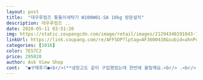 ```yaml
---
layout: post 
title:  "대우루컴즈 통돌이세탁기 W100W01-SA 10kg 방문설치" 
description: 대우루컴즈 ..
date: 2020-05-11 03:51:20 
img: https://static.coupangcdn.com/image/retail/images/21294340191043-7727bdea-15bc-4aac-b894-5da4520e8667.jpg 
linkUrl: https://link.coupang.com/re/AFFSDP?lptag=AF3600438&subid=ahnPublicAsk&pageKey=1258038783&itemId=2258925946&vendorItemId=5508461085&traceid=V0-113-60189537e713c306 
categories: [1016] 
color: 7E57C2 
price: 295820 
author: Ask View Shop 
cont:  "●구매후기●<br/>(**냉장고도 같이 구입했었는데 한번에 올릴께요.<br/> .<br/> **)<br/>(세탁기 후기)<br/>(처음에 고장난 줄 알았습니다.<br/>)<br/>10키로가 차렵이불 정도까지 세탁이.<br/>좋을것 같아서 구입햇어요<br/>5/6일에 도착 예정중이던 제품이 7일에 도착한 부분은 너무 아쉽습니다.<br/><br/>6키로살까 고민햇는데<br/>거의 45도 각도로 보이기 때문에 그것을 감안하고 수평을 맞춰야 합니다.<br/><br/>게다가 1등급이라서 10프로 리베이트 받을 생각이구요<br/>그래서 불림을 따로 할 필요는 없을 것 같고 뺄래도 덜 상하고 소음도 적습니다.<br/><br/>기능은 필요한 것 위주로 심플하게 구성되어 좋고<br/>대우루컴즈250리터 콤비냉장고도 같이 구입햇어요<br/>뚜껑을 열어 놓으면 전원이 켜지지 않습니다.<br/> 고장난 줄 알고 놀랐다는... <br/><br/>만족합니다.<br/><br/>문이 열려서 빨래 추가로 중간에 넣을 수 있는 장점이 있어요<br/>문짝 방향 바꿀수 있는건 아주 만족.<br/>합니다<br/>번창하세요<br/>사이즈가 인테리어에 딱이라 좋고<br/>새 세탁기라 세탁 잘 되고 탈수 좋습니다.<br/><br/>설치 기사님 미리 연락주고 방문해주셨고,<br/>설치기사님이 엘리베이터도 없는 5층까지 오시느라 정말 고생하셨어요.<br/><br/>세탁 중 열었을 때 전원이 차단되지만 다시 닫으면 진행되던 세탁으로 돌아갑니다.<br/><br/>세탁망에 넣던가 울 세제를 써서 조정하고 있습니다.<br/><br/>세탁시간 내내 통이 돌아가는 것이 아니라 처음에 세게 돌다가 멈추고 다시 돌고 멈추기를 반복합니다.<br/><br/>소음도 제 귀에는 전혀 거슬리지 않을 정도로 약합니다<br/>수평도 맞춰주셨습니다.<br/><br/>수평을 맞춰주셔서 다행이었지만 수평 계기판이 뚜껑과 연결되는 쪽에 들어가 있어서<br/>얼음각은 조금 아담하여 따로 더 살까합니다<br/>인상도 좋으시고 힘도 좋으시고 친절하시더라구요.<br/><br/>자동이 아니라서 유연제는 헹굼 시간체크해서 넣어야 하지만<br/>잘쓸게요<br/>저렴한 드럼 세탁기가 있길래 신청했지만, 기다리다 지쳐서 취소하고 그냥 통돌이로 샀습니다.<br/><br/>제품은 지금은 처음으로 돌려보고 있는데<br/>좋은 쪽으로 생각하니 별 문제가 되지 않았구요.<br/><br/>코스 세탁으로 조금은 조정할 수 있지만 울 세탁 같은 것이 없어요.<br/><br/>타사 중고로 살까 하였는데 가성비 끝판왕인 대우 세탁기 새것으로 사길 잘한거 같아요<br/>하지만 다른 곳은 구매하면 기본적으로 10일이상 소요되더군요.<br/><br/>하지만 아쉽게도 물살 세기를 조정하는 것이 없어요.<br/><br/>혼자 쓰기에 사이즈 적당합니다<br/>" 
---
```


